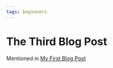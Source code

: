 ```yaml
---
tags: beginners
---
```


# The Third Blog Post

Mentioned in [My First Blog Post](first-blog-post.html)